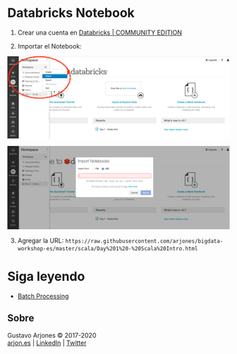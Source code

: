 # Databricks Notebook

1. Crear una cuenta en [Databricks | COMMUNITY EDITION](https://databricks.com/try-databricks)

2. Importar el Notebook:

![](databricks-import-notebook-1.png)

![](databricks-import-notebook-2.png)

3. Agregar la URL: `https://raw.githubusercontent.com/arjones/bigdata-workshop-es/master/scala/Day%201%20-%20Scala%20Intro.html`

# Siga leyendo
* [Batch Processing](README-batch.md)

## Sobre
Gustavo Arjones &copy; 2017-2020  
[arjon.es](https://arjon.es) | [LinkedIn](http://linkedin.com/in/arjones/) | [Twitter](https://twitter.com/arjones)
